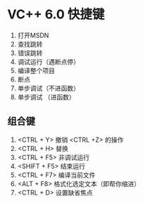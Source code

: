 # VC++ 6.0 快捷键

1.  <F1> 打开MSDN
2.  <F3> 查找跳转 
3.  <F4> 错误跳转 
4.  <F5> 调试运行（遇断点停）
5.  <F7> 编译整个项目
6.  <F9> 断点 
7.  <F10> 单步调试（不进函数）
8.  <F11> 单步调试 （进函数）

## 组合键

1.  <CTRL + Y> 撤销 <CTRL +Z> 的操作
2.  <CTRL + H> 替换
3.  <CTRL + F5> 非调试运行
4.  <SHIFT + F5> 结束运行
5.  <CTRL + F7> 编译当前文件
6.  <ALT + F8> 格式化选定文本（即帮你缩进）
7.  <CTRL + D> 设置缺省焦点

